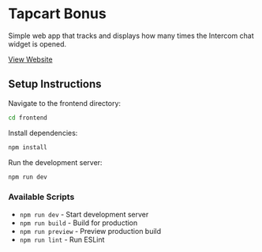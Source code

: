 # Tapcart Bonus

Simple web app that tracks and displays how many times the Intercom chat widget is opened. 

[View Website](https://tapcart-demo.onrender.com)

## Setup Instructions

Navigate to the frontend directory:
```bash
cd frontend
```

Install dependencies:
```bash
npm install
```

Run the development server:
```bash
npm run dev
```

### Available Scripts

- `npm run dev` - Start development server
- `npm run build` - Build for production
- `npm run preview` - Preview production build
- `npm run lint` - Run ESLint

